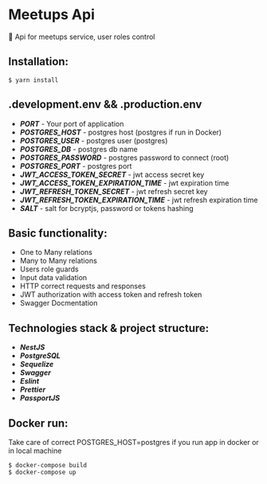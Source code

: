 # Meetups Api

🎉 Api for meetups service, user roles control

## Installation:

```
$ yarn install
```

## .development.env && .production.env

-   **_PORT_** - Your port of application
-   **_POSTGRES_HOST_** - postgres host (postgres if run in Docker)
-   **_POSTGRES_USER_** - postgres user (postgres)
-   **_POSTGRES_DB_** - postgres db name
-   **_POSTGRES_PASSWORD_** - postgres password to connect (root)
-   **_POSTGRES_PORT_** - postgres port
-   **_JWT_ACCESS_TOKEN_SECRET_** - jwt access secret key
-   **_JWT_ACCESS_TOKEN_EXPIRATION_TIME_** - jwt expiration time
-   **_JWT_REFRESH_TOKEN_SECRET_** - jwt refresh secret key
-   **_JWT_REFRESH_TOKEN_EXPIRATION_TIME_** - jwt refresh expiration time
-   **_SALT_** - salt for bcryptjs, password or tokens hashing

## Basic functionality:

-   One to Many relations
-   Many to Many relations
-   Users role guards
-   Input data validation
-   HTTP correct requests and responses
-   JWT authorization with access token and refresh token
-   Swagger Docmentation

## Technologies stack & project structure:

-   **_NestJS_**
-   **_PostgreSQL_**
-   **_Sequelize_**
-   **_Swagger_**
-   **_Eslint_**
-   **_Prettier_**
-   **_PassportJS_**

## Docker run:

Take care of correct POSTGRES_HOST=postgres if you run app in docker or in local machine

```
$ docker-compose build
$ docker-compose up
```
